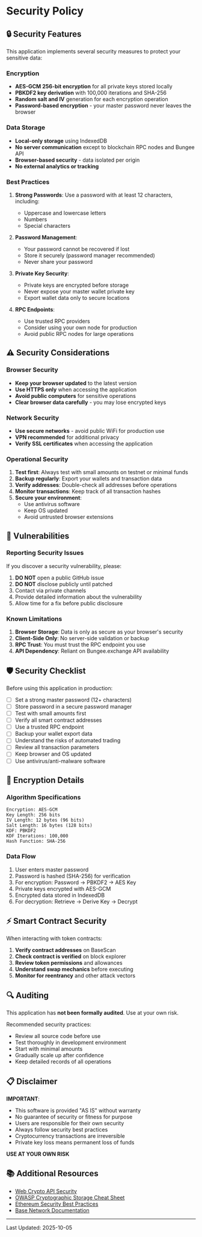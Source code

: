 # Security Policy

## 🔒 Security Features

This application implements several security measures to protect your sensitive data:

### Encryption

- **AES-GCM 256-bit encryption** for all private keys stored locally
- **PBKDF2 key derivation** with 100,000 iterations and SHA-256
- **Random salt and IV** generation for each encryption operation
- **Password-based encryption** - your master password never leaves the browser

### Data Storage

- **Local-only storage** using IndexedDB
- **No server communication** except to blockchain RPC nodes and Bungee API
- **Browser-based security** - data isolated per origin
- **No external analytics or tracking**

### Best Practices

1. **Strong Passwords**: Use a password with at least 12 characters, including:
   - Uppercase and lowercase letters
   - Numbers
   - Special characters

2. **Password Management**: 
   - Your password cannot be recovered if lost
   - Store it securely (password manager recommended)
   - Never share your password

3. **Private Key Security**:
   - Private keys are encrypted before storage
   - Never expose your master wallet private key
   - Export wallet data only to secure locations

4. **RPC Endpoints**:
   - Use trusted RPC providers
   - Consider using your own node for production
   - Avoid public RPC nodes for large operations

## ⚠️ Security Considerations

### Browser Security

- **Keep your browser updated** to the latest version
- **Use HTTPS only** when accessing the application
- **Avoid public computers** for sensitive operations
- **Clear browser data carefully** - you may lose encrypted keys

### Network Security

- **Use secure networks** - avoid public WiFi for production use
- **VPN recommended** for additional privacy
- **Verify SSL certificates** when accessing the application

### Operational Security

1. **Test first**: Always test with small amounts on testnet or minimal funds
2. **Backup regularly**: Export your wallets and transaction data
3. **Verify addresses**: Double-check all addresses before operations
4. **Monitor transactions**: Keep track of all transaction hashes
5. **Secure your environment**: 
   - Use antivirus software
   - Keep OS updated
   - Avoid untrusted browser extensions

## 🚨 Vulnerabilities

### Reporting Security Issues

If you discover a security vulnerability, please:

1. **DO NOT** open a public GitHub issue
2. **DO NOT** disclose publicly until patched
3. Contact via private channels
4. Provide detailed information about the vulnerability
5. Allow time for a fix before public disclosure

### Known Limitations

1. **Browser Storage**: Data is only as secure as your browser's security
2. **Client-Side Only**: No server-side validation or backup
3. **RPC Trust**: You must trust the RPC endpoint you use
4. **API Dependency**: Reliant on Bungee.exchange API availability

## 🛡️ Security Checklist

Before using this application in production:

- [ ] Set a strong master password (12+ characters)
- [ ] Store password in a secure password manager
- [ ] Test with small amounts first
- [ ] Verify all smart contract addresses
- [ ] Use a trusted RPC endpoint
- [ ] Backup your wallet export data
- [ ] Understand the risks of automated trading
- [ ] Review all transaction parameters
- [ ] Keep browser and OS updated
- [ ] Use antivirus/anti-malware software

## 🔐 Encryption Details

### Algorithm Specifications

```
Encryption: AES-GCM
Key Length: 256 bits
IV Length: 12 bytes (96 bits)
Salt Length: 16 bytes (128 bits)
KDF: PBKDF2
KDF Iterations: 100,000
Hash Function: SHA-256
```

### Data Flow

1. User enters master password
2. Password is hashed (SHA-256) for verification
3. For encryption: Password → PBKDF2 → AES Key
4. Private keys encrypted with AES-GCM
5. Encrypted data stored in IndexedDB
6. For decryption: Retrieve → Derive Key → Decrypt

## ⚡ Smart Contract Security

When interacting with token contracts:

1. **Verify contract addresses** on BaseScan
2. **Check contract is verified** on block explorer
3. **Review token permissions** and allowances
4. **Understand swap mechanics** before executing
5. **Monitor for reentrancy** and other attack vectors

## 🔍 Auditing

This application has **not been formally audited**. Use at your own risk.

Recommended security practices:

- Review all source code before use
- Test thoroughly in development environment
- Start with minimal amounts
- Gradually scale up after confidence
- Keep detailed records of all operations

## 📋 Disclaimer

**IMPORTANT**: 

- This software is provided "AS IS" without warranty
- No guarantee of security or fitness for purpose
- Users are responsible for their own security
- Always follow security best practices
- Cryptocurrency transactions are irreversible
- Private key loss means permanent loss of funds

**USE AT YOUR OWN RISK**

## 📚 Additional Resources

- [Web Crypto API Security](https://developer.mozilla.org/en-US/docs/Web/API/Web_Crypto_API)
- [OWASP Cryptographic Storage Cheat Sheet](https://cheatsheetseries.owasp.org/cheatsheets/Cryptographic_Storage_Cheat_Sheet.html)
- [Ethereum Security Best Practices](https://consensys.github.io/smart-contract-best-practices/)
- [Base Network Documentation](https://docs.base.org/)

---

Last Updated: 2025-10-05

